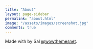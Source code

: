 ```yaml
---
title: "About"
layout: page-sidebar
permalink: "about.html"
image: "/assets/images/screenshot.jpg"
comments: true
---
```

Made with <i class="fa fa-heart text-danger"></i> by Sal [@wowthemesnet](https://www.wowthemes.net/category/free-themes-templates/).

